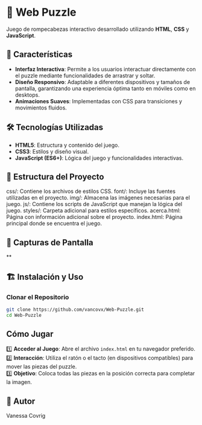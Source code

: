 # 🧩 Web Puzzle

Juego de rompecabezas interactivo desarrollado utilizando **HTML**, **CSS** y **JavaScript**. 

## 🚀 Características

- **Interfaz Interactiva**: Permite a los usuarios interactuar directamente con el puzzle mediante funcionalidades de arrastrar y soltar.
- **Diseño Responsivo**: Adaptable a diferentes dispositivos y tamaños de pantalla, garantizando una experiencia óptima tanto en móviles como en desktops.
- **Animaciones Suaves**: Implementadas con CSS para transiciones y movimientos fluidos.

## 🛠️ Tecnologías Utilizadas

- **HTML5**: Estructura y contenido del juego.
- **CSS3**: Estilos y diseño visual.
- **JavaScript (ES6+)**: Lógica del juego y funcionalidades interactivas.

## 📂 Estructura del Proyecto

css/: Contiene los archivos de estilos CSS.​
font/: Incluye las fuentes utilizadas en el proyecto.​
img/: Almacena las imágenes necesarias para el juego.​
js/: Contiene los scripts de JavaScript que manejan la lógica del juego.​
styles/: Carpeta adicional para estilos específicos.​
acerca.html: Página con información adicional sobre el proyecto.​
index.html: Página principal donde se encuentra el juego.


## 📸 Capturas de Pantalla

**

## 🏗️ Instalación y Uso
### Clonar el Repositorio

```sh
git clone https://github.com/vancovx/Web-Puzzle.git
cd Web-Puzzle
```

##  Cómo Jugar
1️⃣ **Acceder al Juego**: Abre el archivo `index.html` en tu navegador preferido.  
2️⃣ **Interacción**: Utiliza el ratón o el tacto (en dispositivos compatibles) para mover las piezas del puzzle.  
3️⃣ **Objetivo**: Coloca todas las piezas en la posición correcta para completar la imagen.  


## 👥 Autor
Vanessa Covrig

